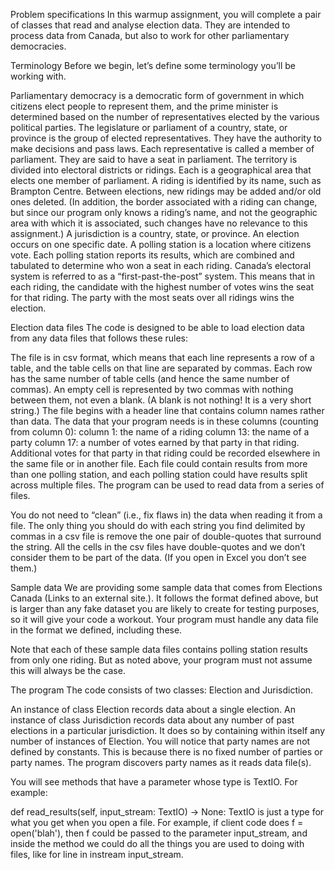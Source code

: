 Problem specifications
In this warmup assignment, you will complete a pair of classes that read and analyse election data. They are intended to process data from Canada, but also to work for other parliamentary democracies.

Terminology
Before we begin, let’s define some terminology you’ll be working with.

Parliamentary democracy is a democratic form of government in which citizens elect people to represent them, and the prime minister is determined based on the number of representatives elected by the various political parties.
The legislature or parliament of a country, state, or province is the group of elected representatives. They have the authority to make decisions and pass laws.
Each representative is called a member of parliament. They are said to have a seat in parliament.
The territory is divided into electoral districts or ridings. Each is a geographical area that elects one member of parliament.
A riding is identified by its name, such as Brampton Centre.
Between elections, new ridings may be added and/or old ones deleted.
(In addition, the border associated with a riding can change, but since our program only knows a riding’s name, and not the geographic area with which it is associated, such changes have no relevance to this assignment.)
A jurisdiction is a country, state, or province.
An election occurs on one specific date.
A polling station is a location where citizens vote. Each polling station reports its results, which are combined and tabulated to determine who won a seat in each riding.
Canada’s electoral system is referred to as a “first-past-the-post” system. This means that in each riding, the candidate with the highest number of votes wins the seat for that riding.
The party with the most seats over all ridings wins the election.

Election data files
The code is designed to be able to load election data from any data files that follows these rules:

The file is in csv format, which means that each line represents a row of a table, and the table cells on that line are separated by commas.
Each row has the same number of table cells (and hence the same number of commas).
An empty cell is represented by two commas with nothing between them, not even a blank. (A blank is not nothing! It is a very short string.)
The file begins with a header line that contains column names rather than data.
The data that your program needs is in these columns (counting from column 0):
column 1: the name of a riding
column 13: the name of a party
column 17: a number of votes earned by that party in that riding.
Additional votes for that party in that riding could be recorded elsewhere in the same file or in another file.
Each file could contain results from more than one polling station, and each polling station could have results split across multiple files. The program can be used to read data from a series of files.

You do not need to “clean” (i.e., fix flaws in) the data when reading it from a file. The only thing you should do with each string you find delimited by commas in a csv file is remove the one pair of double-quotes that surround the string. All the cells in the csv files have double-quotes and we don’t consider them to be part of the data. (If you open in Excel you don’t see them.)

Sample data
We are providing some sample data that comes from Elections Canada (Links to an external site.). It follows the format defined above, but is larger than any fake dataset you are likely to create for testing purposes, so it will give your code a workout. Your program must handle any data file in the format we defined, including these.

Note that each of these sample data files contains polling station results from only one riding. But as noted above, your program must not assume this will always be the case.

The program
The code consists of two classes: Election and Jurisdiction.

An instance of class Election records data about a single election.
An instance of class Jurisdiction records data about any number of past elections in a particular jurisdiction. It does so by containing within itself any number of instances of Election.
You will notice that party names are not defined by constants. This is because there is no fixed number of parties or party names. The program discovers party names as it reads data file(s).

You will see methods that have a parameter whose type is TextIO. For example:

def read_results(self, input_stream: TextIO) -> None:
TextIO is just a type for what you get when you open a file. For example, if client code does f = open('blah'), then f could be passed to the parameter input_stream, and inside the method we could do all the things you are used to doing with files, like for line in instream input_stream.

